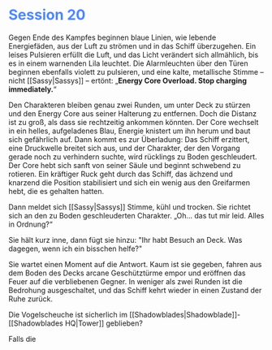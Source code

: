 # <font color = 4d88fd>Session 20</font>
Gegen Ende des Kampfes beginnen blaue Linien, wie lebende Energiefäden, aus der Luft zu strömen und in das Schiff überzugehen. Ein leises Pulsieren erfüllt die Luft, und das Licht verändert sich allmählich, bis es in einem warnenden Lila leuchtet. Die Alarmleuchten über den Türen beginnen ebenfalls violett zu pulsieren, und eine kalte, metallische Stimme – nicht [[Sassy|Sassys]] – ertönt: „**Energy Core Overload. Stop charging immediately.**“

Den Charakteren bleiben genau zwei Runden, um unter Deck zu stürzen und den Energy Core aus seiner Halterung zu entfernen. Doch die Distanz ist zu groß, als dass sie rechtzeitig ankommen könnten. Der Core wechselt in ein helles, aufgeladenes Blau, Energie knistert um ihn herum und baut sich gefährlich auf. Dann kommt es zur Überladung: Das Schiff erzittert, eine Druckwelle breitet sich aus, und der Charakter, der den Vorgang gerade noch zu verhindern suchte, wird rücklings zu Boden geschleudert. Der Core hebt sich sanft von seiner Säule und beginnt schwebend zu rotieren. Ein kräftiger Ruck geht durch das Schiff, das ächzend und knarzend die Position stabilisiert und sich ein wenig aus den Greifarmen hebt, die es gehalten hatten.

Dann meldet sich [[Sassy|Sassys]] Stimme, kühl und trocken. Sie richtet sich an den zu Boden geschleuderten Charakter. „Oh… das tut mir leid. Alles in Ordnung?“

Sie hält kurz inne, dann fügt sie hinzu: "Ihr habt Besuch an Deck. Was dagegen, wenn ich ein bisschen helfe?"

Sie wartet einen Moment auf die Antwort. Kaum ist sie gegeben, fahren aus dem Boden des Decks arcane Geschütztürme empor und eröffnen das Feuer auf die verbliebenen Gegner. In weniger als zwei Runden ist die Bedrohung ausgeschaltet, und das Schiff kehrt wieder in einen Zustand der Ruhe zurück.

Die Vogelscheuche ist sicherlich im [[Shadowblades|Shadowblade]]-[[Shadowblades HQ|Tower]] geblieben?

Falls die 